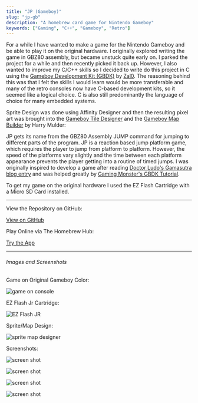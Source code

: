 ```yaml
---
title: "JP (Gameboy)"
slug: "jp-gb"
description: "A homebrew card game for Nintendo Gameboy"
keywords: ["Gaming", "C++", "Gameboy", "Retro"]
---
```


For a while I have wanted to make a game for the Nintendo Gameboy and be able to play it on the original hardware. I originally explored writing the game in GBZ80 assembly, but became unstuck quite early on. I parked the project for a while and then recently picked it back up. However, I also wanted to improve my C/C++ skills so I decided to write do this project in C using the [Gameboy Development Kit (GBDK)](https://github.com/gbdk-2020/gbdk-2020) by [Zal0](https://github.com/zal0). The reasoning behind this was that I felt the skills I would learn would be more transferable and many of the retro consoles now have C-based development kits, so it seemed like a logical choice. C is also still predominantly the language of choice for many embedded systems.

Sprite Design was done using Affinity Designer and then the resulting pixel art was brought into the [Gameboy Tile Designer](http://www.devrs.com/gb/hmgd/gbtd.html) and the [Gameboy Map Builder](http://www.devrs.com/gb/hmgd/gbmb.html) by Harry Mulder:

JP gets its name from the GBZ80 Assembly JUMP command for jumping to different parts of the program. JP is a reaction based jump platform game, which requires the player to jump from platform to platform. However, the speed of the platforms vary slightly and the time between each platform appearance prevents the player getting into a routine of timed jumps. I was originally inspired to develop a game after reading [Doctor Ludo's Gamasutra blog entry](https://www.gamasutra.com/blogs/DoctorLudos/20171207/311143/Making_a_Game_Boy_game_in_2017_A_quotSheep_It_Upquot_PostMortem_part_12.php) and was helped greatly by [Gaming Monster's GBDK Tutorial](https://www.youtube.com/playlist?list=PLeEj4c2zF7PaFv5MPYhNAkBGrkx4iPGJo).

To get my game on the original hardware I used the EZ Flash Cartridge with a Micro SD Card installed.

---

View the Repository on GitHub:

<a className="btn btn-dark" href="https://github.com/gcoulby/JP"  target="_blank" rel="noopener noreferrer"><i className="fa fa-github"></i> View on GitHub</a>

Play Online via The Homebrew Hub:

<a className="btn btn-dark" href="https://hh.gbdev.io/game/jp"  target="_blank" rel="noopener noreferrer"><i className="fa fa-globe"></i> Try the App</a>

---

###### Images and Screenshots

Game on Original Gameboy Color:

![game on console](/next-portfolio/project-images/jp-gb/1.jpg)

EZ Flash Jr Cartridge:

![EZ Flash JR](/next-portfolio/project-images/jp-gb/2.jpg)

Sprite/Map Design:

![sprite map designer](/next-portfolio/project-images/jp-gb/7.png)

Screenshots:

![screen shot](/next-portfolio/project-images/jp-gb/feature.png)

![screen shot](/next-portfolio/project-images/jp-gb/4.png)

![screen shot](/next-portfolio/project-images/jp-gb/5.png)

![screen shot](/next-portfolio/project-images/jp-gb/3.png)
